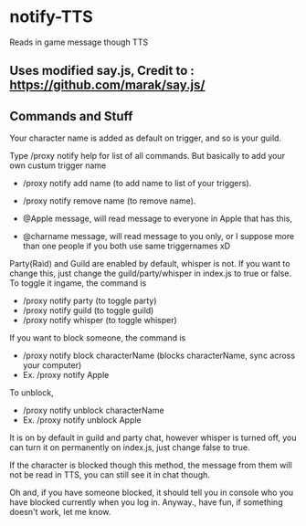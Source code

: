 # notify-TTS
Reads in game message though TTS

## Uses modified say.js, Credit to : https://github.com/marak/say.js/

## Commands and Stuff
Your character name is added as default on trigger, and so is your guild.

Type /proxy notify help for list of all commands.
But basically to add your own custum trigger name 

* /proxy notify add name (to add name to list of your triggers).
* /proxy notify remove name (to remove name).

* @Apple message, will read message to everyone in Apple that has this,
* @charname message, will read message to you only, or I suppose more than one people if you both use same triggernames xD

Party(Raid) and Guild are enabled by default, whisper is not. If you want to change this, just change the guild/party/whisper in index.js to true or false. To toggle it ingame, the command is
* /proxy notify party (to toggle party)
* /proxy notify guild (to toggle guild)
* /proxy notify whisper (to toggle whisper)

If you want to block someone, the command is
* /proxy notify block characterName (blocks characterName, sync across your computer)
* Ex. /proxy notify Apple

To unblock,
* /proxy notify unblock characterName
* Ex. /proxy notify unblock Apple

It is on by default in guild and party chat, however whisper is turned off, you can turn it on permanently on index.js, just change false to true.

If the character is blocked though this method, the message from them will not be read in TTS, you can still see it in chat though.

Oh and, if you have someone blocked, it should tell you in console who you have blocked currently when you log in. Anyway., have fun, if something doesn't work, let me know.
